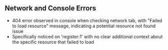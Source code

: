 ## Network and Console Errors
- 404 error observed in console when checking network tab, with "Failed to load resource" message, indicating a potential resource not found issue
- Specifically noticed on 'register:1' with no clear additional context about the specific resource that failed to load